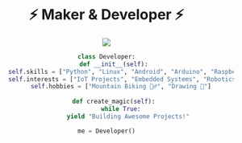 <h1 align="center">⚡ Maker & Developer ⚡</h1>

<p align="center">
  <img src="https://readme-typing-svg.herokuapp.com/?lines=Python+Developer;Linux+Enthusiast;Android+Apps+Creator;Arduino+Maker;Raspberry+Pi+Tinkerer&center=true&size=20&color=00ff00&width=500&height=50">
</p>

<div align="center">
  
  ```python
  class Developer:
      def __init__(self):
          self.skills = ["Python", "Linux", "Android", "Arduino", "Raspberry Pi"]
          self.interests = ["IoT Projects", "Embedded Systems", "Robotics"]
          self.hobbies = ["Mountain Biking 🚵‍♂️", "Drawing 🎨"]
          
      def create_magic(self):
          while True:
              yield "Building Awesome Projects!"
  
  me = Developer()
